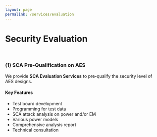 ```yaml
---
layout: page
permalink: /services/evaluation
---
```


<div>
    <content>
    </content>
</div>
<div>
    <content>
    </content>
</div>

# Security Evaluation

<br>

### (1) SCA Pre-Qualification on AES

We provide <strong>SCA Evaluation Services</strong> to pre-qualify the security level of AES designs.

<div class="container">
   <div class="row">
      <div class="col">
         <h4><strong>Key Features</strong></h4>
         <ul>
            <li>Test board development</li>
            <li>Programming for test data</li>
            <li>SCA attack analysis on power and/or EM</li>
            <li>Various power models</li>
            <li>Comprehensive analysis report</li>
            <li>Technical consultation</li>
         </ul>
      </div>
   </div>
</div>
<br>
<br>
